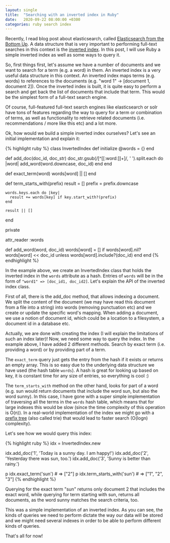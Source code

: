 ```yaml
---
layout: single
title:  "Searching with an inverted index in Ruby"
date:   2020-09-22 08:00:00 +0300
categories: ruby search index
---
```

Recently, I read blog post about elasticsearch, called <a href="https://www.elastic.co/blog/found-elasticsearch-from-the-bottom-up" target="_blank" rel="noopener nofollow">Elasticsearch from the Bottom Up</a>. A data structure that is very important to performing full-text searches in this context is the <a href="https://en.wikipedia.org/wiki/Inverted_index" target="_blank" rel="noopener nofollow">inverted index</a>. In this post, I will use Ruby a simple inverted index as well as some ways to query it.

So, first things first, let's assume we have a number of documents and we want to search for a term (e.g. a word) in them. An inverted index is a very useful data structure in this context. An inverted index maps terms (e.g. words) to references to the documents (e.g. "word 1" -> [document 1, document 2]). Once the inverted index is built, it is quite easy to perform a search and get back the list of documents that include that term. This would be the simplest form of a full-text search engine.

Of course, full-featured full-text search engines like elasticsearch or solr have tons of features regarding the way to query for a term or combination of terms, as well as functionality to retrieve related documents (i.e. recommendations / more like this etc) and a lot more.

Ok, how would we build a simple inverted index ourselves? Let's see an initial implementation and explain it:

{% highlight ruby %}
class InvertedIndex
  def initialize
    @words = {}
  end

  def add_doc(doc_id, doc_str)
    doc_str.gsub(/[^[[:word:]]+]/, ' ').split.each do |word|
      add_word(word.downcase, doc_id)
    end
  end

  def exact_term(word)
    words[word] || []
  end

  def term_starts_with(prefix)
    result = []
    prefix = prefix.downcase

    words.keys.each do |key|
      result += words[key] if key.start_with?(prefix)
    end

    result || []
  end

  private

  attr_reader :words

  def add_word(word, doc_id)
    words[word] = [] if words[word].nil?
    words[word] << doc_id unless words[word].include?(doc_id)
  end
end
{% endhighlight %}

In the example above, we create an InvertedIndex class that holds the inverted index in the ```words``` attribute as a hash. Entries of ```words``` will be in the form of ```"word1" => [doc_id1, doc_id2]```. Let's explain the API of the inverted index class.

First of all, there is the add_doc method, that allows indexing a document. We split the content of the document (we may have read this document from a file into a string) into words (removing punctuation etc) and we create or update the specific word's mapping. When adding a document, we use a notion of document id, which could be a location to a filesystem, a document id in a database etc.

Actually, we are done with creating the index (I will explain the limitations of such an index later)! Now, we need some way to query the index. In the example above, I have added 2 different methods. Search by exact term (i.e. providing a word) or by providing part of a term.

The ```exact_term``` query just gets the entry from the hash if it exists or returns an empty array. This is so easy due to the underlying data structure we have used (the hash table ```words```). A hash is great for looking up based on key, it is constant time for any size of entries, so everything is cool :)

The ```term_starts_with``` method on the other hand, looks for part of a word (e.g. sun would return documents that include the word sun, but also the word sunny). In this case, I have gone with a super simple implementation of traversing all the terms in the ```words``` hash table, which means that for large indexes this would be slow (since the time complexity of this operation is O(n)). In a real-world implementation of the index we might go with a <a href="https://en.wikipedia.org/wiki/Trie" rel="nofollow noopener" target="_blank">prefix tree</a> (also called trie) that would lead to faster search (O(logn) complexity).

Let's see how we would query this index:

{% highlight ruby %}
idx = InvertedIndex.new

idx.add_doc('1', 'Today is a sunny day. I am happy!')
idx.add_doc('2', 'Yesterday there was sun, too.')
idx.add_doc('3', 'Sunny is better than rainy.')

p idx.exact_term('sun') # => ["2"]
p idx.term_starts_with('sun') # => ["1", "2", "3"]
{% endhighlight %}

Querying for the exact term "sun" returns only document 2 that includes the exact word, while querying for term starting with sun, returns all documents, as the word sunny matches the search criteria, too.

This was a simple implementation of an inverted index. As you can see, the kinds of queries we need to perform dictate the way our data will be stored and we might need several indexes in order to be able to perform different kinds of queries.

That's all for now!
